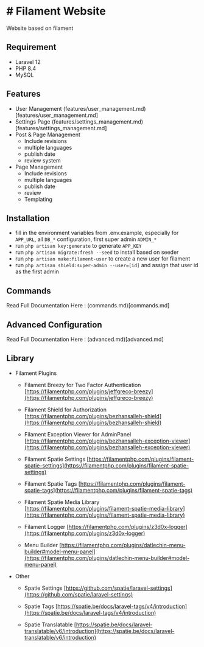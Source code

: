 # # Filament Website

Website based on filament
## Requirement

- Laravel 12
- PHP 8.4
- MySQL

## Features

- User Management (features/user_management.md)[features/user_management.md]
- Settings Page (features/settings_management.md)[features/settings_management.md]
- Post & Page Management
  - Include revisions
  - multiple languages
  - publish date
  - review system
- Page Management
  - Include revisions
  - multiple languages
  - publish date
  - review
  - Templating

## Installation

- fill in the environment variables from .env.example, especially for `APP_URL`, all `DB_*` configuration, first super admin `ADMIN_*`
- run `php artisan key:generate` to generate `APP_KEY`
- run `php artisan migrate:fresh --seed` to install based on seeder
- run `php artisan make:filament-user` to create a new user for filament
- run `php artisan shield:super-admin --user=[id]` and assign that user id as the first admin

## Commands

Read Full Documentation Here : (commands.md)[commands.md]

## Advanced Configuration

Read Full Documentation Here : (advanced.md)[advanced.md]

## Library

- Filament Plugins
	- Filament Breezy for Two Factor Authentication
	  [https://filamentphp.com/plugins/jeffgreco-breezy](https://filamentphp.com/plugins/jeffgreco-breezy)
	
	- Filament Shield for Authorization
	  [https://filamentphp.com/plugins/bezhansalleh-shield](https://filamentphp.com/plugins/bezhansalleh-shield)
	
	- Filament Exception Viewer for AdminPanel
	  [https://filamentphp.com/plugins/bezhansalleh-exception-viewer](https://filamentphp.com/plugins/bezhansalleh-exception-viewer)
	
	- Filament Spatie Settings
	  [https://filamentphp.com/plugins/filament-spatie-settings](https://filamentphp.com/plugins/filament-spatie-settings)
	
	- Filament Spatie Tags
	  [https://filamentphp.com/plugins/filament-spatie-tags](https://filamentphp.com/plugins/filament-spatie-tags)
	
	- Filament Spatie Media Library
	  [https://filamentphp.com/plugins/filament-spatie-media-library](https://filamentphp.com/plugins/filament-spatie-media-library)
	
	- Filament Logger
	  [https://filamentphp.com/plugins/z3d0x-logger](https://filamentphp.com/plugins/z3d0x-logger)
	
	- Menu Builder
	  [https://filamentphp.com/plugins/datlechin-menu-builder#model-menu-panel](https://filamentphp.com/plugins/datlechin-menu-builder#model-menu-panel)

- Other
	- Spatie Settings
	  [https://github.com/spatie/laravel-settings](https://github.com/spatie/laravel-settings)
	  
	- Spatie Tags
	  [https://spatie.be/docs/laravel-tags/v4/introduction](https://spatie.be/docs/laravel-tags/v4/introduction)

	- Spatie Translatable
	  [https://spatie.be/docs/laravel-translatable/v6/introduction](https://spatie.be/docs/laravel-translatable/v6/introduction)